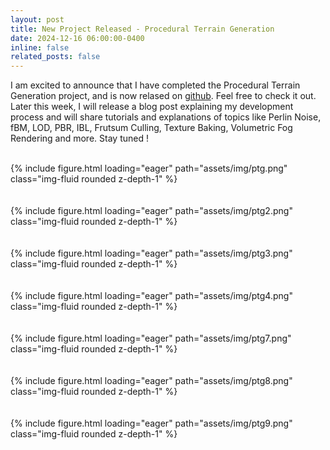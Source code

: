 ```yaml
---
layout: post
title: New Project Released - Procedural Terrain Generation
date: 2024-12-16 06:00:00-0400
inline: false
related_posts: false
---
```


I am excited to announce that I have completed the Procedural Terrain Generation project, and is now relased on [github](https://github.com/AmrHMorsy/Procedural-Terrain-Generation-OpenGL). Feel free to check it out. Later this week, I will release a blog post explaining my development process and will share tutorials and explanations of topics like Perlin Noise, fBM, LOD, PBR, IBL, Frutsum Culling, Texture Baking, Volumetric Fog Rendering and more. Stay tuned !

<br>
<div class="row mt-3">
    <div class="col-sm mt-3 mt-md-0">
        {% include figure.html loading="eager" path="assets/img/ptg.png" class="img-fluid rounded z-depth-1" %}
    </div>
</div>
<br>

<br>
<div class="row mt-3">
    <div class="col-sm mt-3 mt-md-0">
        {% include figure.html loading="eager" path="assets/img/ptg2.png" class="img-fluid rounded z-depth-1" %}
    </div>
</div>
<br>

<br>
<div class="row mt-3">
    <div class="col-sm mt-3 mt-md-0">
        {% include figure.html loading="eager" path="assets/img/ptg3.png" class="img-fluid rounded z-depth-1" %}
    </div>
</div>
<br>

<br>
<div class="row mt-3">
    <div class="col-sm mt-3 mt-md-0">
        {% include figure.html loading="eager" path="assets/img/ptg4.png" class="img-fluid rounded z-depth-1" %}
    </div>
</div>
<br>

<br>
<div class="row mt-3">
    <div class="col-sm mt-3 mt-md-0">
        {% include figure.html loading="eager" path="assets/img/ptg7.png" class="img-fluid rounded z-depth-1" %}
    </div>
</div>
<br>

<br>
<div class="row mt-3">
    <div class="col-sm mt-3 mt-md-0">
        {% include figure.html loading="eager" path="assets/img/ptg8.png" class="img-fluid rounded z-depth-1" %}
    </div>
</div>
<br>

<br>
<div class="row mt-3">
    <div class="col-sm mt-3 mt-md-0">
        {% include figure.html loading="eager" path="assets/img/ptg9.png" class="img-fluid rounded z-depth-1" %}
    </div>
</div>
<br>
